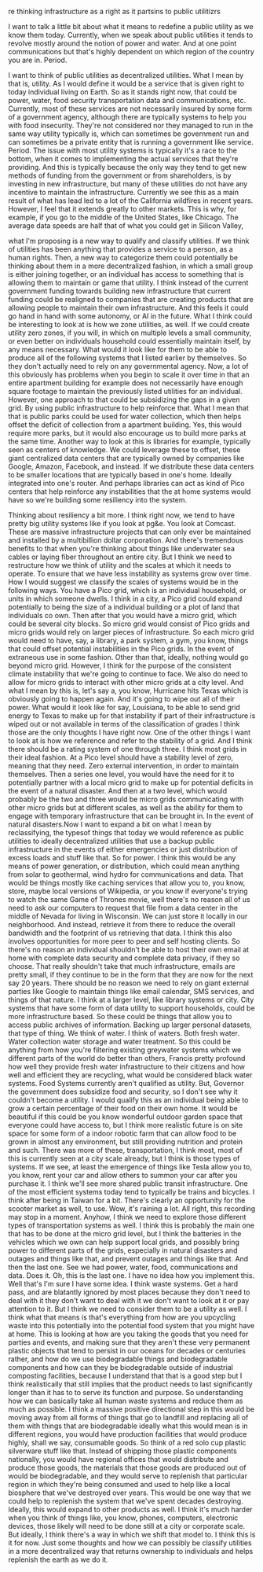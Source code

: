

re thinking infrastructure as a right as it partsins to public utilitizrs 


I want to talk a little bit about what it means to redefine a public utility as we know them today. Currently, when we speak about public utilities it tends to revolve mostly around the notion of power and water. And at one point communications but that's highly dependent on which region of the country you are in. Period.

I want to think of public utilities as decentralized utilities. What I mean by that is, utility. As I would define it would be a service that is given right to today individual living on Earth. So as it stands right now, that could be power, water, food security transportation data and communications, etc. Currently, most of these services are not necessarily insured by some form of a government agency, although there are typically systems to help you with food insecurity. They're not considered nor they managed to run in the same way utility typically is, which can sometimes be government run and can sometimes be a private entity that is running a government like service. Period. The issue with most utility systems is typically it's a race to the bottom, when it comes to implementing the actual services that they're providing. And this is typically because the only way they tend to get new methods of funding from the government or from shareholders, is by investing in new infrastructure, but many of these utilities do not have any incentive to maintain the infrastructure. Currently we see this as a main result of what has lead led to a lot of the California wildfires in recent years. However, I feel that it extends greatly to other markets. This is why, for example, if you go to the middle of the United States, like Chicago. The average data speeds are half that of what you could get in Silicon Valley,

what I'm proposing is a new way to qualify and classify utilities. If we think of utilities has been anything that provides a service to a person, as a human rights. Then, a new way to categorize them could potentially be thinking about them in a more decentralized fashion, in which a small group is either joining together, or an individual has access to something that is allowing them to maintain or game that utility. I think instead of the current government funding towards building new infrastructure that current funding could be realigned to companies that are creating products that are allowing people to maintain their own infrastructure. And this feels it could go hand in hand with some autonomy, or AI in the future. What I think could be interesting to look at is how we zone utilities, as well. If we could create utility zero zones, if you will, in which on multiple levels a small community, or even better on individuals household could essentially maintain itself, by any means necessary. What would it look like for them to be able to produce all of the following systems that I listed earlier by themselves. So they don't actually need to rely on any governmental agency. Now, a lot of this obviously has problems when you begin to scale it over time in that an entire apartment building for example does not necessarily have enough square footage to maintain the previously listed utilities for an individual. However, one approach to that could be subsidizing the gaps in a given grid. By using public infrastructure to help reinforce that. What I mean that that is public parks could be used for water collection, which then helps offset the deficit of collection from a apartment building. Yes, this would require more parks, but it would also encourage us to build more parks at the same time. Another way to look at this is libraries for example, typically seen as centers of knowledge. We could leverage these to offset, these giant centralized data centers that are typically owned by companies like Google, Amazon, Facebook, and instead. If we distribute these data centers to be smaller locations that are typically based in one's home. Ideally integrated into one's router. And perhaps libraries can act as kind of Pico centers that help reinforce any instabilities that the at home systems would have so we're building some resiliency into the system.

Thinking about resiliency a bit more. I think right now, we tend to have pretty big utility systems like if you look at pg&e. You look at Comcast. These are massive infrastructure projects that can only ever be maintained and installed by a multibillion dollar corporation. And there's tremendous benefits to that when you're thinking about things like underwater sea cables or laying fiber throughout an entire city. But I think we need to restructure how we think of utility and the scales at which it needs to operate. To ensure that we have less instability as systems grow over time. How I would suggest we classify the scales of systems would be in the following ways. You have a Pico grid, which is an individual household, or units in which someone dwells. I think in a city, a Pico grid could expand potentially to being the size of a individual building or a plot of land that individuals co own. Then after that you would have a micro grid, which could be several city blocks. So micro grid would consist of Pico grids and micro grids would rely on larger pieces of infrastructure. So each micro grid would need to have, say, a library, a park system, a gym, you know, things that could offset potential instabilities in the Pico grids. In the event of extraneous use in some fashion. Other than that, ideally, nothing would go beyond micro grid. However, I think for the purpose of the consistent climate instability that we're going to continue to face. We also do need to allow for micro grids to interact with other micro grids at a city level. And what I mean by this is, let's say a, you know, Hurricane hits Texas which is obviously going to happen again. And it's going to wipe out all of their power. What would it look like for say, Louisiana, to be able to send grid energy to Texas to make up for that instability if part of their infrastructure is wiped out or not available in terms of the classification of grades I think those are the only thoughts I have right now. One of the other things I want to look at is how we reference and refer to the stability of a grid. And I think there should be a rating system of one through three. I think most grids in their ideal fashion. At a Pico level should have a stability level of zero, meaning that they need. Zero external intervention, in order to maintain themselves. Then a series one level, you would have the need for it to potentially partner with a local micro grid to make up for potential deficits in the event of a natural disaster. And then at a two level, which would probably be the two and three would be micro grids communicating with other micro grids but at different scales, as well as the ability for them to engage with temporary infrastructure that can be brought in. In the event of natural disasters.Now I want to expand a bit on what I mean by reclassifying, the typesof things that today we would reference as public utilities to ideally decentralized utilities that use a backup public infrastructure in the events of either emergencies or just distribution of excess loads and stuff like that. So for power. I think this would be any means of power generation, or distribution, which could mean anything from solar to geothermal, wind hydro for communications and data. That would be things mostly like caching services that allow you to, you know, store, maybe local versions of Wikipedia, or you know if everyone's trying to watch the same Game of Thrones movie, well there's no reason all of us need to ask our computers to request that file from a data center in the middle of Nevada for living in Wisconsin. We can just store it locally in our neighborhood. And instead, retrieve it from there to reduce the overall bandwidth and the footprint of us retrieving that data. I think this also involves opportunities for more peer to peer and self hosting clients. So there's no reason an individual shouldn't be able to host their own email at home with complete data security and complete data privacy, if they so choose. That really shouldn't take that much infrastructure, emails are pretty small, if they continue to be in the form that they are now for the next say 20 years. There should be no reason we need to rely on giant external parties like Google to maintain things like email calendar, SMS services, and things of that nature. I think at a larger level, like library systems or city. City systems that have some form of data utility to support households, could be more infrastructure based. So these could be things that allow you to access public archives of information. Backing up larger personal datasets, that type of thing. We think of water. I think of waters. Both fresh water. Water collection water storage and water treatment. So this could be anything from how you're filtering existing greywater systems which we different parts of the world do better than others, Francis pretty profound how well they provide fresh water infrastructure to their citizens and how well and efficient they are recycling, what would be considered black water systems. Food Systems currently aren't qualified as utility. But, Governor the government does subsidize food and security, so I don't see why it couldn't become a utility. I would qualify this as an individual being able to grow a certain percentage of their food on their own home. It would be beautiful if this could be you know wonderful outdoor garden space that everyone could have access to, but I think more realistic future is on site space for some form of a indoor robotic farm that can allow food to be grown in almost any environment, but still providing nutrition and protein and such. There was more of these, transportation, I think most, most of this is currently seen at a city scale already, but I think is those types of systems. If we see, at least the emergence of things like Tesla allow you to, you know, rent your car and allow others to summon your car after you purchase it. I think we'll see more shared public transit infrastructure. One of the most efficient systems today tend to typically be trains and bicycles. I think after being in Taiwan for a bit. There's clearly an opportunity for the scooter market as well, to use. Wow, it's raining a lot. All right, this recording may stop in a moment. Anyhow, I think we need to explore those different types of transportation systems as well. I think this is probably the main one that has to be done at the micro grid level, but I think the batteries in the vehicles which we own can help support local grids, and possibly bring power to different parts of the grids, especially in natural disasters and outages and things like that, and prevent outages and things like that. And then the last one. See we had power, water, food, communications and data. Does it. Oh, this is the last one. I have no idea how you implement this. Well that's I'm sure I have some idea. I think waste systems. Get a hard pass, and are blatantly ignored by most places because they don't need to deal with it they don't want to deal with it we don't want to look at it or pay attention to it. But I think we need to consider them to be a utility as well. I think what that means is that's everything from how are you upcycling waste into this potentially into the potential food system that you might have at home. This is looking at how are you taking the goods that you need for parties and events, and making sure that they aren't these very permanent plastic objects that tend to persist in our oceans for decades or centuries rather, and how do we use biodegradable things and biodegradable components and how can they be biodegradable outside of industrial composting facilities, because I understand that that is a good step but I think realistically that still implies that the product needs to last significantly longer than it has to to serve its function and purpose. So understanding how we can basically take all human waste systems and reduce them as much as possible. I think a massive positive directional step in this would be moving away from all forms of things that go to landfill and replacing all of them with things that are biodegradable ideally what this would mean is in different regions, you would have production facilities that would produce highly, shall we say, consumable goods. So think of a red solo cup plastic silverware stuff like that. Instead of shipping those plastic components nationally, you would have regional offices that would distribute and produce those goods, the materials that those goods are produced out of would be biodegradable, and they would serve to replenish that particular region in which they're being consumed and used to help like a local biosphere that we've destroyed over years. This would be one way that we could help to replenish the system that we've spent decades destroying. Ideally, this would expand to other products as well. I think it's much harder when you think of things like, you know, phones, computers, electronic devices, those likely will need to be done still at a city or corporate scale. But ideally, I think there's a way in which we shift that model to. I think this is it for now. Just some thoughts and how we can possibly be classify utilities in a more decentralized way that returns ownership to individuals and helps replenish the earth as we do it.


